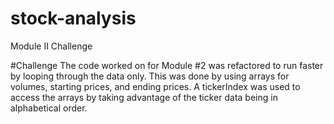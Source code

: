 # stock-analysis
Module II Challenge

#Challenge
The code worked on for Module #2 was refactored to run faster by looping through the data only. This was done by using arrays for volumes, starting prices, and ending prices. A tickerIndex was used to access the arrays by taking advantage of the ticker data being in alphabetical order. 
